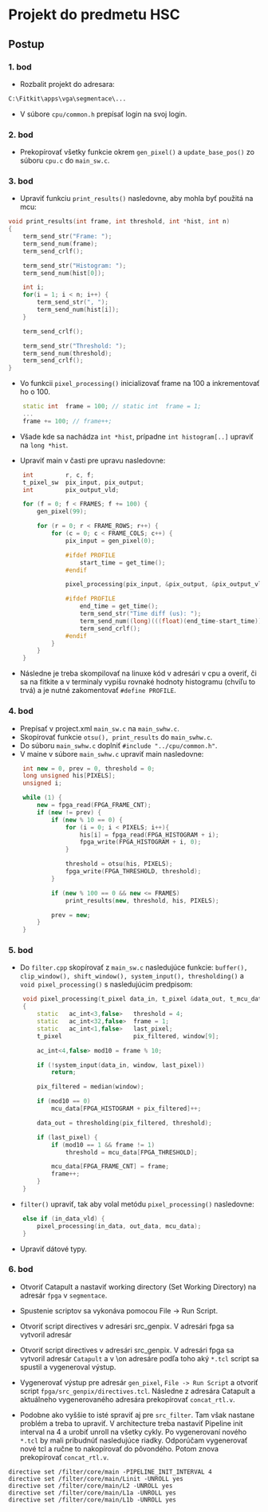 # Projekt do predmetu HSC

## Postup

### 1. bod

- Rozbalit projekt do adresara:
```sh
C:\Fitkit\apps\vga\segmentace\...
```
- V súbore ```cpu/common.h``` prepísať login na svoj login.


### 2. bod

- Prekopírovať všetky funkcie okrem ```gen_pixel()``` a ```update_base_pos()``` zo súboru ```cpu.c``` do ```main_sw.c```.

### 3. bod
- Upraviť funkciu ```print_results()``` nasledovne, aby mohla byť použitá na mcu:
```c++
void print_results(int frame, int threshold, int *hist, int n)
{
	term_send_str("Frame: ");
	term_send_num(frame);
	term_send_crlf();

	term_send_str("Histogram: ");
	term_send_num(hist[0]);

	int i;
	for(i = 1; i < n; i++) {
		term_send_str(", ");
		term_send_num(hist[i]);
	}

	term_send_crlf();

	term_send_str("Threshold: ");
	term_send_num(threshold);
	term_send_crlf();
}
```

- Vo funkcii ```pixel_processing()``` inicializovať frame na 100 a inkrementovať ho o 100.
```c++
	static int  frame = 100; // static int  frame = 1;
	...
	frame += 100; // frame++;
```

- Všade kde sa nachádza ```int *hist```, prípadne ```int histogram[..]``` upraviť na  ```long *hist```.

- Upraviť main v časti pre upravu nasledovne:
```c++
	int         r, c, f;
	t_pixel_sw  pix_input, pix_output;
	int         pix_output_vld;

	for (f = 0; f < FRAMES; f += 100) {
		gen_pixel(99);

		for (r = 0; r < FRAME_ROWS; r++) {
			for (c = 0; c < FRAME_COLS; c++) {
				pix_input = gen_pixel(0);

				#ifdef PROFILE
					start_time = get_time();
				#endif

				pixel_processing(pix_input, &pix_output, &pix_output_vld);

				#ifdef PROFILE
					end_time = get_time();
					term_send_str("Time diff (us): ");
					term_send_num((long)(((float)(end_time-start_time))*TIMER_TICK));
					term_send_crlf();
				#endif
			}
		}
	}
```

 - Následne je treba skompilovať na linuxe kód v adresári v cpu a overiť, či sa na fitkite a v terminaly vypíšu rovnaké hodnoty histogramu (chvíľu to trvá) a je nutné zakomentovať ```#define PROFILE```.

### 4. bod

- Prepísať v project.xml ```main_sw.c``` na ```main_swhw.c```.
- Skopírovať funkcie ```otsu(), print_results``` do ```main_swhw.c```.
- Do súboru ```main_swhw.c``` doplniť ```#include "../cpu/common.h"```.
- V maine v súbore ```main_swhw.c``` upraviť main nasledovne:
```c++
	int new = 0, prev = 0, threshold = 0;
	long unsigned his[PIXELS];
	unsigned i;

	while (1) {
		new = fpga_read(FPGA_FRAME_CNT);
		if (new != prev) {
			if (new % 10 == 0) {
				for (i = 0; i < PIXELS; i++){
					his[i] = fpga_read(FPGA_HISTOGRAM + i);
					fpga_write(FPGA_HISTOGRAM + i, 0);
				}

				threshold = otsu(his, PIXELS);
				fpga_write(FPGA_THRESHOLD, threshold);
			}

			if (new % 100 == 0 && new <= FRAMES)
				print_results(new, threshold, his, PIXELS);

			prev = new;
		}
	}
```

### 5. bod

- Do ```filter.cpp``` skopírovať z ```main_sw.c``` nasledujúce funkcie: ```buffer(),
 clip_window(), shift_window(), system_input(), thresholding()``` a ```void pixel_processing()``` s nasledujúcim predpisom:
```c++
	void pixel_processing(t_pixel data_in, t_pixel &data_out, t_mcu_data mcu_data[MCU_SIZE])
	{
		static   ac_int<3,false>   threshold = 4;
		static   ac_int<32,false>  frame = 1;
		static   ac_int<1,false>   last_pixel;
		t_pixel                    pix_filtered, window[9];

		ac_int<4,false> mod10 = frame % 10;

		if (!system_input(data_in, window, last_pixel))
			return;

		pix_filtered = median(window);

		if (mod10 == 0)
			mcu_data[FPGA_HISTOGRAM + pix_filtered]++;

		data_out = thresholding(pix_filtered, threshold);

		if (last_pixel) {
			if (mod10 == 1 && frame != 1)
				threshold = mcu_data[FPGA_THRESHOLD];

			mcu_data[FPGA_FRAME_CNT] = frame;
			frame++;
		}
	}
```

- ```filter()``` upraviť, tak aby volal metódu ```pixel_processing()``` nasledovne:
```c++
	else if (in_data_vld) {
		pixel_processing(in_data, out_data, mcu_data);
	}
```

- Upraviť dátové typy.

### 6. bod

- Otvoriť Catapult a nastaviť working directory (Set Working Directory) na adresár ```fpga``` v ```segmentace```.

- Spustenie scriptov sa vykonáva pomocou File -> Run Script.

- Otvoriť script directives v adresári src_genpix. V adresári fpga sa vytvoril adresár

- Otvoriť script directives v adresári src_genpix. V adresári fpga sa vytvoril adresár ```Catapult``` a v \on adresáre podľa toho aký ```*.tcl``` script sa spustil a vygeneroval výstup.

- Vygenerovať výstup pre adresár ```gen_pixel```, ```File -> Run Script``` a otvoriť script ```fpga/src_genpix/directives.tcl```. Následne z adresára Catapult a aktuálneho vygenerovaného adresára prekopírovať ```concat_rtl.v```.

- Podobne ako vyššie to isté spraviť aj pre ```src_filter```. Tam však nastane problém a treba to upraviť. V architecture treba nastaviť Pipeline init interval na 4 a urobiť unroll na všetky cykly. Po vygenerovaní nového ```*.tcl``` by mali pribudnúť nasledujúce riadky. Odporúčam vygenerovať nové tcl a ručne to nakopírovať do pôvondého. Potom znova prekopírovať ```concat_rtl.v```.
```
directive set /filter/core/main -PIPELINE_INIT_INTERVAL 4
directive set /filter/core/main/Linit -UNROLL yes
directive set /filter/core/main/L2 -UNROLL yes
directive set /filter/core/main/L1a -UNROLL yes
directive set /filter/core/main/L1b -UNROLL yes
```

